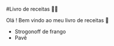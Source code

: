 #Livro de receitas :man_cook:

Olá ! Bem vindo ao meu livro de receitas :wave:

- Strogonoff de frango
- Pavê